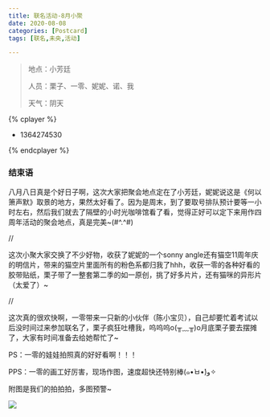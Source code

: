 ```yaml
---
title: 联名活动-8月小聚
date: 2020-08-08
categories: [Postcard]
tags: [联名,未央,活动]

---
```


> 地点：小芳廷
>
> 人员：栗子、一零、妮妮、诺、我
>
> 天气：阴天

{% cplayer  %}

  - 1364274530

{% endcplayer %}

### 结束语

八月八日真是个好日子啊，这次大家把聚会地点定在了小芳廷，妮妮说这是《何以箫声默》取景的地方，果然太好看了。因为是周末，到了要取号排队预计要等一小时左右，然后我们就去了隔壁的小时光咖啡馆看了看，觉得正好可以定下来用作四周年活动的聚会地点，真是完美~(#^.^#)

//

这次小聚大家交换了不少好物，收获了妮妮的一个sonny angle还有猫空11周年庆的明信片，带来的猫空片里面所有的粉色系都归我了hhh，收获一零的各种好看的胶带贴纸，栗子带了一整套第二季的如一原创，挑了好多片片，还有猫咪的异形片（太爱了）~

//

这次真的很欢快啊，一零带来一只新的小伙伴（陈小宝贝），自己却要忙着考试以后没时间过来参加联名了，栗子疯狂吐槽我，呜呜呜o(╥﹏╥)o月底栗子要去摆摊了，大家有时间准备去给她帮忙了~

PS：一零的娃娃拍照真的好好看啊！！！

PPS：一零的画工好厉害，现场作图，速度超快还特别棒(๑•̀ㅂ•́)و✧

附图是我们的拍拍拍，多图预警~

![](https://cdn.jsdelivr.net/gh/mumozi/Figure_bed/img/IMG_0712(20200811-080517).JPG)